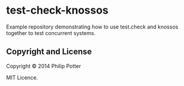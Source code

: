 # test-check-knossos

Example repository demonstrating how to use test.check and knossos
together to test concurrent systems.

## Copyright and License

Copyright © 2014 Philip Potter

MIT Licence.
